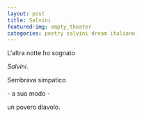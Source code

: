 ```yaml
---
layout: post
title: Salvini
featured-img: empty_theater
categories: poetry salvini dream italiano
---
```

L'altra notte ho sognato

*Salvini*.

Sembrava simpatico

\- a suo modo -

un povero diavolo.
